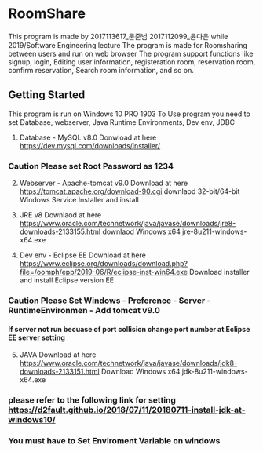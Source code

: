 # RoomShare
This program is made by 2017113617_문준범 2017112099_윤다은 while 2019/Software Engineering lecture
The program is made for Roomsharing between users and run on web browser
The program support functions like signup, login, Editing user information, registeration room, reservation room, confirm reservation, Search room information, and so on.


## Getting Started
This program is run on Windows 10 PRO 1903
To Use program you need to set Database, webserver, Java Runtime Environments, Dev env, JDBC
1. Database - MySQL v8.0
Donwload at here https://dev.mysql.com/downloads/installer/

### Caution Please set Root Password as 1234

2. Webserver - Apache-tomcat v9.0
Download at here https://tomcat.apache.org/download-90.cgi 
downlaod 32-bit/64-bit Windows Service Installer and install

3. JRE v8
Downlaod at here https://www.oracle.com/technetwork/java/javase/downloads/jre8-downloads-2133155.html 
downlaod Windows x64 jre-8u211-windows-x64.exe

4. Dev env - Eclipse EE
Download at here https://www.eclipse.org/downloads/download.php?file=/oomph/epp/2019-06/R/eclipse-inst-win64.exe
Download installer and install Eclipse version EE

### Caution Please Set Windows - Preference - Server - RuntimeEnvironmen - Add tomcat v9.0
#### If server not run becuase of port collision change port number at Eclipse EE server setting

5. JAVA
Download at here https://www.oracle.com/technetwork/java/javase/downloads/jdk8-downloads-2133151.html
Download Windows x64 jdk-8u211-windows-x64.exe
### please refer to the following link for setting https://d2fault.github.io/2018/07/11/20180711-install-jdk-at-windows10/
### You must have to Set Enviroment Variable on windows

